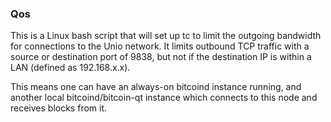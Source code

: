 ### Qos ###

This is a Linux bash script that will set up tc to limit the outgoing bandwidth for connections to the Unio network. It limits outbound TCP traffic with a source or destination port of 9838, but not if the destination IP is within a LAN (defined as 192.168.x.x).

This means one can have an always-on bitcoind instance running, and another local bitcoind/bitcoin-qt instance which connects to this node and receives blocks from it.

